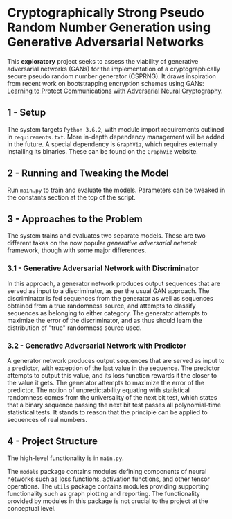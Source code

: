 # Cryptographically Strong Pseudo Random Number Generation using Generative Adversarial Networks
This **exploratory** project seeks to assess the viability of generative 
adversarial networks (GANs) for the implementation of a cryptographically 
secure pseudo random number generator (CSPRNG). It draws inspiration from recent 
work on bootstrapping encryption schemes using GANs: [Learning to Protect Communications
with Adversarial Neural Cryptography](https://arxiv.org/abs/1610.06918).


## 1 - Setup
The system targets `Python 3.6.2`, with module import requirements outlined
in `requirements.txt`. More in-depth dependency management will be added in
the future. A special dependency is `GraphViz`, which requires externally
installing its binaries. These can be found on the `GraphViz` website.


## 2 - Running and Tweaking the Model
Run `main.py` to train and evaluate the models. Parameters can be tweaked
in the constants section at the top of the script.


## 3 - Approaches to the Problem
The system trains and evaluates two separate models. These are two different
takes on the now popular *generative adversarial network* framework, though
with some major differences.

### 3.1 - Generative Adversarial Network with Discriminator
In this approach, a generator network produces output sequences that are served
as input to a discriminator, as per the usual GAN approach. The discriminator is
fed sequences from the generator as well as sequences obtained from a true randomness
source, and attempts to classify sequences as belonging to either category. The
generator attempts to maximize the error of the discriminator, and as thus should
learn the distribution of "true" randomness source used.

### 3.2 - Generative Adversarial Network with Predictor
A generator network produces output sequences that are served as input to a predictor,
with exception of the last value in the sequence. The predictor attempts to output
this value, and its loss function rewards it the closer to the value it gets. The
generator attempts to maximize the error of the predictor. The notion of unpredictability
equating with statistical randomness comes from the universality of the next bit
test, which states that a binary sequence passing the next bit test passes all
polynomial-time statistical tests. It stands to reason that the principle can be applied
to sequences of real numbers.


## 4 - Project Structure
The high-level functionality is in `main.py`. 

The `models` package contains modules defining components of neural networks such 
as loss functions, activation functions, and other tensor operations. The `utils` package 
contains modules providing supporting functionality such as graph plotting and reporting. 
The functionality provided by modules in this package is not crucial to the project 
at the conceptual level.